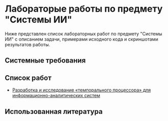 # Лабораторые работы по предмету "Системы ИИ"

Ниже представлен список лабораторных работ по предмету "Системы ИИ" с описанием задачи, примерами исходного кода и
скриншотами результатов работы.

## Системные требования

## Список работ

* [Разработка и исследование «темпорального процессора» для информационно-аналитических систем](./lab1-tempor)

## Использованная литература

